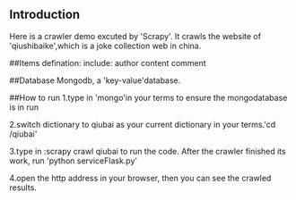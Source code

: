 ## Introduction
Here is a crawler demo excuted by 'Scrapy'. It crawls the website of 'qiushibaike',which is a joke collection web in china.

##Items defination:
include:
author
content
comment

##Database
Mongodb, a 'key-value'database.

##How to run 
1.type in 'mongo'in your terms to ensure the mongodatabase is in run

2.switch dictionary to qiubai as your current dictionary in your terms.'cd /qiubai'

3.type in :scrapy crawl qiubai to run the code. After the crawler finished its work, run 'python serviceFlask.py' 

4.open the http address in your browser, then you can see the crawled results.






